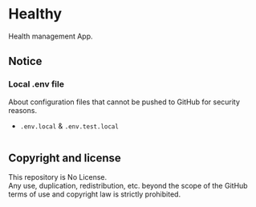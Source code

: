 # Healthy

Health management App.

## Notice

### Local .env file

About configuration files that cannot be pushed to GitHub for security reasons.

- `.env.local` & `.env.test.local`

```

```

## Copyright and license

This repository is No License.<br>
Any use, duplication, redistribution, etc. beyond the scope of the GitHub terms of use and copyright law is strictly prohibited.
